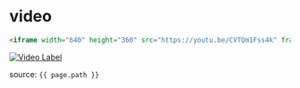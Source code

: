 # video
```markdown
<iframe width="640" height="360" src="https://youtu.be/CVTQm1Fss4k" frameborder="0" gesture="media" allowfullscreen=""></iframe>
```
[![Video Label](http://img.youtube.com/vi/uLR1RNqJ1Mw/0.jpg)](https://youtu.be/uLR1RNqJ1Mw?t=0s)

source: `{{ page.path }}`
